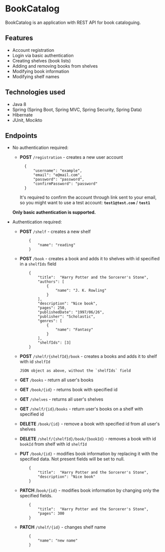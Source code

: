 # BookCatalog

BookCatalog is an application with REST API for book cataloguing.

## Features
- Account registration
- Login via basic authentication
- Creating shelves (book lists)
- Adding and removing books from shelves
- Modifying book information
- Modifying shelf names

## Technologies used
- Java 8
- Spring (Spring Boot, Spring MVC, Spring Security, Spring Data)
- Hibernate
- JUnit, Mocikto

## Endpoints
- No authentication required:  
	- **POST** `/registration` - creates a new user account

			{
				"username": "example",
				"email": "e@mail.com",
				"password": "password",
				"confirmPassword": "password"
			}
		It's required to confirm the account through link sent to your email, so you might want to use a test account:
		**`test1@test.com`** / **`test1`**
	
  **Only basic authentication is supported.**

- Authentication required:  

  - **POST** `/shelf` - creates a new shelf

			{
				"name": "reading"
			}
			
  - **POST** `/book` - creates a book and adds it to shelves with id specified in a `shelfIds` field

			{
				"title":  "Harry Potter and the Sorcerer's Stone",
				"authors": [
					{
						"name": "J. K. Rowling"
					}
				],
				"description": "Nice book",
				"pages": 250,
				"publishedDate": "1997/06/26",
				"publisher": "Scholastic",
				"genres": [
					{
						"name": "Fantasy"
					}
				],
				"shelfIds": [3]
			}

  - **POST** `/shelf/{shelfId}/book` - creates a books and adds it to shelf with id `shelfId`  
		
		JSON object as above, without the `shelfIds` field

  - **GET** `/books` - return all user's books
		
  - **GET** `/book/{id}` - returns book with specified id

  - **GET** `/shelves` - returns all user's shelves

  - **GET** `/shelf/{id}/books` - return user's books on a shelf with specified id 

  - **DELETE** `/book/{id}` - remove a book with specified id from all user's shelves

  - **DELETE** `/shelf/{shelfId}/book/{bookId}` - removes a book with id `bookId` from shelf with id `shelfId`

  - **PUT** `/book/{id}` - modifies book information by replacing it with the specified data. Not present fields will be set to null.
  
			{
				"title":  "Harry Potter and the Sorcerer's Stone",
				"description": "Nice book"
			}


  - **PATCH** /`book/{id}` - modifies book information by changing only the specified fields.
		
			{
				"title":  "Harry Potter and the Sorcerer's Stone",
				"pages": 300
			}

  - **PATCH** `/shelf/{id}` - changes shelf name
		
			{
				"name": "new name"
			}


